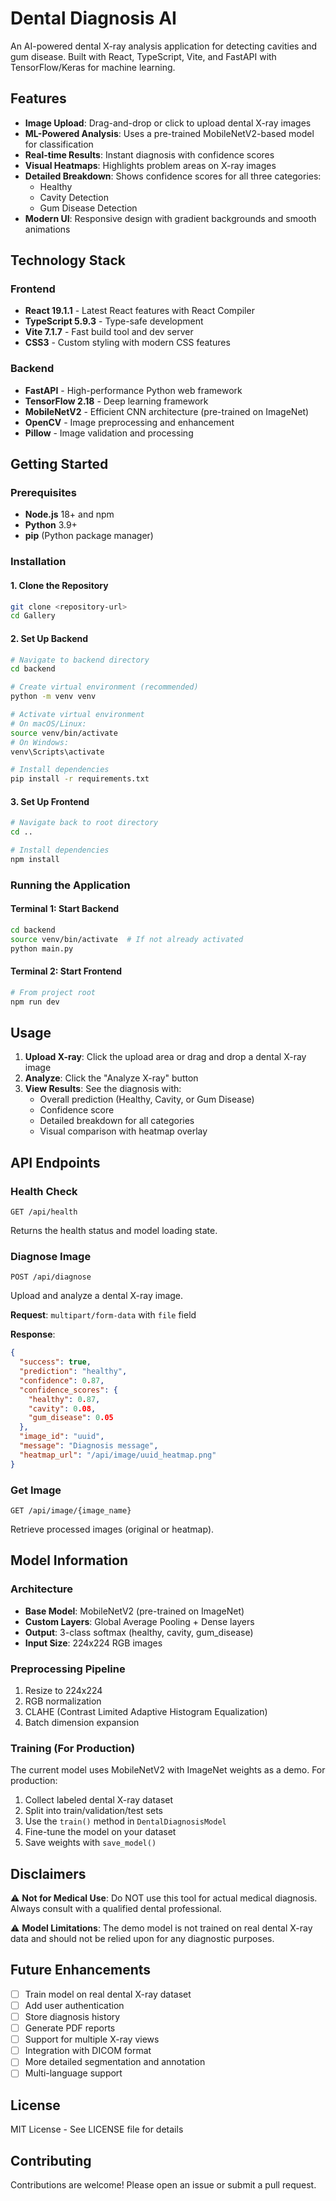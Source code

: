 # Dental Diagnosis AI

An AI-powered dental X-ray analysis application for detecting cavities and gum disease. Built with React, TypeScript, Vite, and FastAPI with TensorFlow/Keras for machine learning.

## Features

- **Image Upload**: Drag-and-drop or click to upload dental X-ray images
- **ML-Powered Analysis**: Uses a pre-trained MobileNetV2-based model for classification
- **Real-time Results**: Instant diagnosis with confidence scores
- **Visual Heatmaps**: Highlights problem areas on X-ray images
- **Detailed Breakdown**: Shows confidence scores for all three categories:
  - Healthy
  - Cavity Detection
  - Gum Disease Detection
- **Modern UI**: Responsive design with gradient backgrounds and smooth animations

## Technology Stack

### Frontend
- **React 19.1.1** - Latest React features with React Compiler
- **TypeScript 5.9.3** - Type-safe development
- **Vite 7.1.7** - Fast build tool and dev server
- **CSS3** - Custom styling with modern CSS features

### Backend
- **FastAPI** - High-performance Python web framework
- **TensorFlow 2.18** - Deep learning framework
- **MobileNetV2** - Efficient CNN architecture (pre-trained on ImageNet)
- **OpenCV** - Image preprocessing and enhancement
- **Pillow** - Image validation and processing

## Getting Started

### Prerequisites

- **Node.js** 18+ and npm
- **Python** 3.9+
- **pip** (Python package manager)

### Installation

#### 1. Clone the Repository

```bash
git clone <repository-url>
cd Gallery
```

#### 2. Set Up Backend

```bash
# Navigate to backend directory
cd backend

# Create virtual environment (recommended)
python -m venv venv

# Activate virtual environment
# On macOS/Linux:
source venv/bin/activate
# On Windows:
venv\Scripts\activate

# Install dependencies
pip install -r requirements.txt
```

#### 3. Set Up Frontend

```bash
# Navigate back to root directory
cd ..

# Install dependencies
npm install
```

### Running the Application

#### Terminal 1: Start Backend

```bash
cd backend
source venv/bin/activate  # If not already activated
python main.py
```

#### Terminal 2: Start Frontend

```bash
# From project root
npm run dev
```

## Usage

1. **Upload X-ray**: Click the upload area or drag and drop a dental X-ray image
2. **Analyze**: Click the "Analyze X-ray" button
3. **View Results**: See the diagnosis with:
   - Overall prediction (Healthy, Cavity, or Gum Disease)
   - Confidence score
   - Detailed breakdown for all categories
   - Visual comparison with heatmap overlay

## API Endpoints

### Health Check
```http
GET /api/health
```

Returns the health status and model loading state.

### Diagnose Image
```http
POST /api/diagnose
```

Upload and analyze a dental X-ray image.

**Request**: `multipart/form-data` with `file` field

**Response**:
```json
{
  "success": true,
  "prediction": "healthy",
  "confidence": 0.87,
  "confidence_scores": {
    "healthy": 0.87,
    "cavity": 0.08,
    "gum_disease": 0.05
  },
  "image_id": "uuid",
  "message": "Diagnosis message",
  "heatmap_url": "/api/image/uuid_heatmap.png"
}
```

### Get Image
```http
GET /api/image/{image_name}
```

Retrieve processed images (original or heatmap).

## Model Information

### Architecture
- **Base Model**: MobileNetV2 (pre-trained on ImageNet)
- **Custom Layers**: Global Average Pooling + Dense layers
- **Output**: 3-class softmax (healthy, cavity, gum_disease)
- **Input Size**: 224x224 RGB images

### Preprocessing Pipeline
1. Resize to 224x224
2. RGB normalization
3. CLAHE (Contrast Limited Adaptive Histogram Equalization)
4. Batch dimension expansion

### Training (For Production)
The current model uses MobileNetV2 with ImageNet weights as a demo. For production:

1. Collect labeled dental X-ray dataset
2. Split into train/validation/test sets
3. Use the `train()` method in `DentalDiagnosisModel`
4. Fine-tune the model on your dataset
5. Save weights with `save_model()`

## Disclaimers

⚠️ **Not for Medical Use**: Do NOT use this tool for actual medical diagnosis. Always consult with a qualified dental professional.

⚠️ **Model Limitations**: The demo model is not trained on real dental X-ray data and should not be relied upon for any diagnostic purposes.

## Future Enhancements

- [ ] Train model on real dental X-ray dataset
- [ ] Add user authentication
- [ ] Store diagnosis history
- [ ] Generate PDF reports
- [ ] Support for multiple X-ray views
- [ ] Integration with DICOM format
- [ ] More detailed segmentation and annotation
- [ ] Multi-language support

## License

MIT License - See LICENSE file for details

## Contributing

Contributions are welcome! Please open an issue or submit a pull request.
